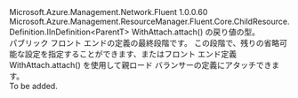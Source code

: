 <Type Name="IWithAttach&lt;ParentT&gt;" FullName="Microsoft.Azure.Management.Network.Fluent.LoadBalancerPublicFrontend.Definition.IWithAttach&lt;ParentT&gt;">
  <TypeSignature Language="C#" Value="public interface IWithAttach&lt;ParentT&gt; : Microsoft.Azure.Management.ResourceManager.Fluent.Core.ChildResource.Definition.IInDefinition&lt;ParentT&gt;" />
  <TypeSignature Language="ILAsm" Value=".class public interface auto ansi abstract IWithAttach`1&lt;ParentT&gt; implements class Microsoft.Azure.Management.ResourceManager.Fluent.Core.ChildResource.Definition.IInDefinition`1&lt;!ParentT&gt;" />
  <TypeSignature Language="DocId" Value="T:Microsoft.Azure.Management.Network.Fluent.LoadBalancerPublicFrontend.Definition.IWithAttach`1" />
  <TypeSignature Language="VB.NET" Value="Public Interface IWithAttach(Of ParentT)&#xA;Implements IInDefinition(Of ParentT)" />
  <TypeSignature Language="F#" Value="type IWithAttach&lt;'ParentT&gt; = interface&#xA;    interface IInDefinition&lt;'ParentT&gt;" />
  <AssemblyInfo>
    <AssemblyName>Microsoft.Azure.Management.Network.Fluent</AssemblyName>
    <AssemblyVersion>1.0.0.60</AssemblyVersion>
  </AssemblyInfo>
  <TypeParameters>
    <TypeParameter Name="ParentT" />
  </TypeParameters>
  <Interfaces>
    <Interface>
      <InterfaceName>Microsoft.Azure.Management.ResourceManager.Fluent.Core.ChildResource.Definition.IInDefinition&lt;ParentT&gt;</InterfaceName>
    </Interface>
  </Interfaces>
  <Docs>
    <typeparam name="ParentT">WithAttach.attach() の戻り値の型。</typeparam>
    <summary>
            パブリック フロント エンドの定義の最終段階です。
            この段階で、残りの省略可能な設定を指定することができます、またはフロント エンド定義 WithAttach.attach() を使用して親ロード バランサーの定義にアタッチできます。
            </summary>
    <remarks>To be added.</remarks>
  </Docs>
  <Members />
</Type>